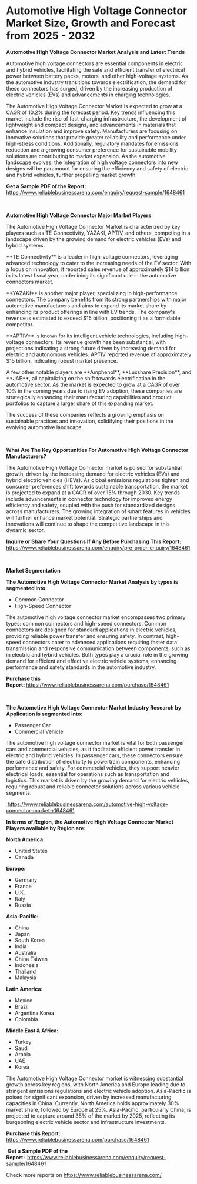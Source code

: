 <p><h1>Automotive High Voltage Connector Market Size, Growth and Forecast from 2025 - 2032</h1></p><p><strong>Automotive High Voltage Connector Market Analysis and Latest Trends</strong></p>
<p><p>Automotive high voltage connectors are essential components in electric and hybrid vehicles, facilitating the safe and efficient transfer of electrical power between battery packs, motors, and other high-voltage systems. As the automotive industry transitions towards electrification, the demand for these connectors has surged, driven by the increasing production of electric vehicles (EVs) and advancements in charging technologies. </p><p>The Automotive High Voltage Connector Market is expected to grow at a CAGR of 10.2% during the forecast period. Key trends influencing this market include the rise of fast-charging infrastructure, the development of lightweight and compact designs, and advancements in materials that enhance insulation and improve safety. Manufacturers are focusing on innovative solutions that provide greater reliability and performance under high-stress conditions. Additionally, regulatory mandates for emissions reduction and a growing consumer preference for sustainable mobility solutions are contributing to market expansion. As the automotive landscape evolves, the integration of high voltage connectors into new designs will be paramount for ensuring the efficiency and safety of electric and hybrid vehicles, further propelling market growth.</p></p>
<p><strong>Get a Sample PDF of the Report:&nbsp;</strong> <a href="https://www.reliablebusinessarena.com/enquiry/request-sample/1648461?utm_campaign=2206&utm_medium=2&utm_source=Github&utm_content=ia&utm_term=25032025&utm_id=automotive-high-voltage-connector">https://www.reliablebusinessarena.com/enquiry/request-sample/1648461</a></p>
<p>&nbsp;</p>
<p><strong>Automotive High Voltage Connector Major Market Players</strong></p>
<p><p>The Automotive High Voltage Connector Market is characterized by key players such as TE Connectivity, YAZAKI, APTIV, and others, competing in a landscape driven by the growing demand for electric vehicles (EVs) and hybrid systems.</p><p>**TE Connectivity** is a leader in high-voltage connectors, leveraging advanced technology to cater to the increasing needs of the EV sector. With a focus on innovation, it reported sales revenue of approximately $14 billion in its latest fiscal year, underlining its significant role in the automotive connectors market.</p><p>**YAZAKI** is another major player, specializing in high-performance connectors. The company benefits from its strong partnerships with major automotive manufacturers and aims to expand its market share by enhancing its product offerings in line with EV trends. The company's revenue is estimated to exceed $15 billion, positioning it as a formidable competitor.</p><p>**APTIV** is known for its intelligent vehicle technologies, including high-voltage connectors. Its revenue growth has been substantial, with projections indicating a strong future driven by increasing demand for electric and autonomous vehicles. APTIV reported revenue of approximately $15 billion, indicating robust market presence.</p><p>A few other notable players are **Amphenol**, **Luxshare Precision**, and **JAE**, all capitalizing on the shift towards electrification in the automotive sector. As the market is expected to grow at a CAGR of over 10% in the coming years due to rising EV adoption, these companies are strategically enhancing their manufacturing capabilities and product portfolios to capture a larger share of this expanding market.</p><p>The success of these companies reflects a growing emphasis on sustainable practices and innovation, solidifying their positions in the evolving automotive landscape.</p></p>
<p>&nbsp;</p>
<p><strong>What Are The Key Opportunities For Automotive High Voltage Connector Manufacturers?</strong></p>
<p><p>The Automotive High Voltage Connector market is poised for substantial growth, driven by the increasing demand for electric vehicles (EVs) and hybrid electric vehicles (HEVs). As global emissions regulations tighten and consumer preferences shift towards sustainable transportation, the market is projected to expand at a CAGR of over 15% through 2030. Key trends include advancements in connector technology for improved energy efficiency and safety, coupled with the push for standardized designs across manufacturers. The growing integration of smart features in vehicles will further enhance market potential. Strategic partnerships and innovations will continue to shape the competitive landscape in this dynamic sector.</p></p>
<p><strong>Inquire or Share Your Questions If Any Before Purchasing This Report:</strong> <a href="https://www.reliablebusinessarena.com/enquiry/pre-order-enquiry/1648461?utm_campaign=2206&utm_medium=2&utm_source=Github&utm_content=ia&utm_term=25032025&utm_id=automotive-high-voltage-connector">https://www.reliablebusinessarena.com/enquiry/pre-order-enquiry/1648461</a></p>
<p>&nbsp;</p>
<p><strong>Market Segmentation</strong></p>
<p><strong>The Automotive High Voltage Connector Market Analysis by types is segmented into:</strong></p>
<p><ul><li>Common Connector</li><li>High-Speed Connector</li></ul></p>
<p><p>The automotive high voltage connector market encompasses two primary types: common connectors and high-speed connectors. Common connectors are designed for standard applications in electric vehicles, providing reliable power transfer and ensuring safety. In contrast, high-speed connectors cater to advanced applications requiring faster data transmission and responsive communication between components, such as in electric and hybrid vehicles. Both types play a crucial role in the growing demand for efficient and effective electric vehicle systems, enhancing performance and safety standards in the automotive industry.</p></p>
<p><strong>Purchase this Report:&nbsp;</strong><a href="https://www.reliablebusinessarena.com/purchase/1648461?utm_campaign=2206&utm_medium=2&utm_source=Github&utm_content=ia&utm_term=25032025&utm_id=automotive-high-voltage-connector">https://www.reliablebusinessarena.com/purchase/1648461</a></p>
<p>&nbsp;</p>
<p><strong>The Automotive High Voltage Connector Market Industry Research by Application is segmented into:</strong></p>
<p><ul><li>Passenger Car</li><li>Commercial Vehicle</li></ul></p>
<p><p>The automotive high voltage connector market is vital for both passenger cars and commercial vehicles, as it facilitates efficient power transfer in electric and hybrid vehicles. In passenger cars, these connectors ensure the safe distribution of electricity to powertrain components, enhancing performance and safety. For commercial vehicles, they support heavier electrical loads, essential for operations such as transportation and logistics. This market is driven by the growing demand for electric vehicles, requiring robust and reliable connector solutions across various vehicle segments.</p></p>
<p><a href="https://www.reliablebusinessarena.com/automotive-high-voltage-connector-market-r1648461?utm_campaign=2206&utm_medium=2&utm_source=Github&utm_content=ia&utm_term=25032025&utm_id=automotive-high-voltage-connector">&nbsp;https://www.reliablebusinessarena.com/automotive-high-voltage-connector-market-r1648461</a></p>
<p><strong>In terms of Region, the Automotive High Voltage Connector Market Players available by Region are:</strong></p>
<p>
    <p> <strong> North America: </strong>
        <ul>
            <li>United States</li>
            <li>Canada</li>
        </ul>
        </p> 
    <p> <strong> Europe: </strong>
        <ul>
            <li>Germany</li>
            <li>France</li>
            <li>U.K.</li>
            <li>Italy</li>
            <li>Russia</li>
        </ul>
        </p> 
    <p> <strong> Asia-Pacific: </strong>
        <ul>
            <li>China</li>
            <li>Japan</li>
            <li>South Korea</li>
            <li>India</li>
            <li>Australia</li>
            <li>China Taiwan</li>
            <li>Indonesia</li>
            <li>Thailand</li>
            <li>Malaysia</li>
        </ul>
        </p> 
    <p> <strong> Latin America: </strong>
        <ul>
            <li>Mexico</li>
            <li>Brazil</li>
            <li>Argentina Korea</li>
            <li>Colombia</li>
        </ul>
        </p> 
    <p> <strong> Middle East & Africa: </strong>
        <ul>
            <li>Turkey</li>
            <li>Saudi</li>
            <li>Arabia</li>
            <li>UAE</li>
            <li>Korea</li>
        </ul>
    </p>
    </p>
<p><p>The Automotive High Voltage Connector market is witnessing substantial growth across key regions, with North America and Europe leading due to stringent emissions regulations and electric vehicle adoption. Asia-Pacific is poised for significant expansion, driven by increased manufacturing capacities in China. Currently, North America holds approximately 30% market share, followed by Europe at 25%. Asia-Pacific, particularly China, is projected to capture around 35% of the market by 2025, reflecting its burgeoning electric vehicle sector and infrastructure investments.</p></p>
<p><strong>Purchase this Report: </strong><a href="https://www.reliablebusinessarena.com/purchase/1648461?utm_campaign=2206&utm_medium=2&utm_source=Github&utm_content=ia&utm_term=25032025&utm_id=automotive-high-voltage-connector">https://www.reliablebusinessarena.com/purchase/1648461</a></p>
<p>&nbsp;<strong>Get a Sample PDF of the Report:&nbsp;&nbsp;</strong><a href="https://www.reliablebusinessarena.com/enquiry/request-sample/1648461?utm_campaign=2206&utm_medium=2&utm_source=Github&utm_content=ia&utm_term=25032025&utm_id=automotive-high-voltage-connector">https://www.reliablebusinessarena.com/enquiry/request-sample/1648461</a></p>
<p><strong></strong></p>
<p>Check more reports on <a href="https://www.reliablebusinessarena.com/?utm_campaign=2206&utm_medium=2&utm_source=Github&utm_content=ia&utm_term=25032025&utm_id=automotive-high-voltage-connector">https://www.reliablebusinessarena.com/</a></p>